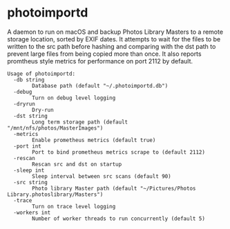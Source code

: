 # photoimportd

A daemon to run on macOS and backup Photos Library Masters to a remote storage location, sorted by EXIF dates. It attempts to wait for the files to be written to the src path before hashing and comparing with the dst path to prevent large files from being copied more than once. It also reports promtheus style metrics for performance on port 2112 by default.

```
Usage of photoimportd:
  -db string
    	Database path (default "~/.photoimportd.db")
  -debug
    	Turn on debug level logging
  -dryrun
    	Dry-run
  -dst string
    	Long term storage path (default "/mnt/nfs/photos/MasterImages")
  -metrics
    	Enable prometheus metrics (default true)
  -port int
    	Port to bind prometheus metrics scrape to (default 2112)
  -rescan
    	Rescan src and dst on startup
  -sleep int
    	Sleep interval between src scans (default 90)
  -src string
    	Photo library Master path (default "~/Pictures/Photos Library.photoslibrary/Masters")
  -trace
    	Turn on trace level logging
  -workers int
    	Number of worker threads to run concurrently (default 5)
```